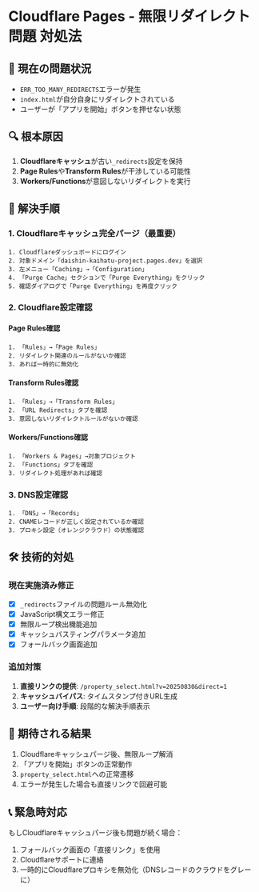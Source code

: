 # Cloudflare Pages - 無限リダイレクト問題 対処法

## 🚨 現在の問題状況
- `ERR_TOO_MANY_REDIRECTS`エラーが発生
- `index.html`が自分自身にリダイレクトされている
- ユーザーが「アプリを開始」ボタンを押せない状態

## 🔍 根本原因
1. **Cloudflareキャッシュ**が古い`_redirects`設定を保持
2. **Page Rules**や**Transform Rules**が干渉している可能性
3. **Workers/Functions**が意図しないリダイレクトを実行

## 🔧 解決手順

### 1. Cloudflareキャッシュ完全パージ（最重要）
```
1. Cloudflareダッシュボードにログイン
2. 対象ドメイン「daishin-kaihatu-project.pages.dev」を選択
3. 左メニュー「Caching」→「Configuration」
4. 「Purge Cache」セクションで「Purge Everything」をクリック
5. 確認ダイアログで「Purge Everything」を再度クリック
```

### 2. Cloudflare設定確認
#### Page Rules確認
```
1. 「Rules」→「Page Rules」
2. リダイレクト関連のルールがないか確認
3. あれば一時的に無効化
```

#### Transform Rules確認
```
1. 「Rules」→「Transform Rules」
2. 「URL Redirects」タブを確認
3. 意図しないリダイレクトルールがないか確認
```

#### Workers/Functions確認
```
1. 「Workers & Pages」→対象プロジェクト
2. 「Functions」タブを確認
3. リダイレクト処理があれば確認
```

### 3. DNS設定確認
```
1. 「DNS」→「Records」
2. CNAMEレコードが正しく設定されているか確認
3. プロキシ設定（オレンジクラウド）の状態確認
```

## 🛠️ 技術的対処

### 現在実施済み修正
- [x] `_redirects`ファイルの問題ルール無効化
- [x] JavaScript構文エラー修正
- [x] 無限ループ検出機能追加
- [x] キャッシュバスティングパラメータ追加
- [x] フォールバック画面追加

### 追加対策
1. **直接リンクの提供**: `/property_select.html?v=20250830&direct=1`
2. **キャッシュバイパス**: タイムスタンプ付きURL生成
3. **ユーザー向け手順**: 段階的な解決手順表示

## 🎯 期待される結果
1. Cloudflareキャッシュパージ後、無限ループ解消
2. 「アプリを開始」ボタンの正常動作
3. `property_select.html`への正常遷移
4. エラーが発生した場合も直接リンクで回避可能

## 📞 緊急時対応
もしCloudflareキャッシュパージ後も問題が続く場合：
1. フォールバック画面の「直接リンク」を使用
2. Cloudflareサポートに連絡
3. 一時的にCloudflareプロキシを無効化（DNSレコードのクラウドをグレーに）